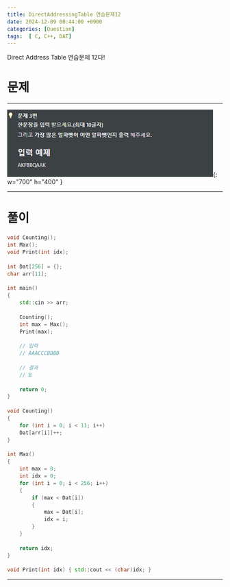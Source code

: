 ```yaml
---
title: DirectAddressingTable 연습문제12
date: 2024-12-09 00:44:00 +0900
categories: [Question]  
tags:  [ C, C++, DAT]
---
```


Direct Address Table 연습문제 12다!

# 문제   
---------------------------------------

![Desktop View](/assets/img/DAT13.png){: w="700" h="400" }

---------------------------------------

# 풀이

```c++
void Counting();
int Max();
void Print(int idx);

int Dat[256] = {};
char arr[11];

int main()
{
    std::cin >> arr;
    
    Counting();
    int max = Max();
    Print(max);

    // 입력
    // AAACCCBBBB

    // 결과
    // B

    return 0;
}

void Counting()
{
    for (int i = 0; i < 11; i++)
    Dat[arr[i]]++;
}

int Max()
{
    int max = 0;
    int idx = 0;
    for (int i = 0; i < 256; i++)
    {
        if (max < Dat[i])
        {
            max = Dat[i];
            idx = i;
        }
    }

    return idx;
}

void Print(int idx) { std::cout << (char)idx; }

```
---------------------------------------


